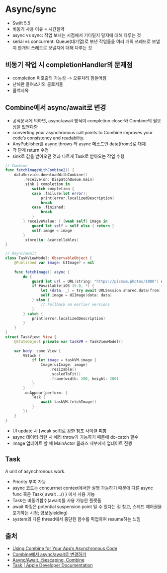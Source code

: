 # Async/sync

- Swift 5.5
- 비동기 사용 이유 = 시간절약
- async vs sync: 작업 보내는 시점에서 기다릴지 말지에 대해 다루는 것
- serial vs concurrent: Queue(대기열)로 보낸 작업들을 여러  개의 쓰레드로 보낼지 한개의 쓰레드로 보낼지에 대해 다루는 것

## 비동기 작업 시 completionHandler의 문제점
- completion 미호출의 가능성 -> 오류처리 힘들어짐
- 난해한 들여쓰기와 클로저들
- 콜백지옥

## Combine에서 async/await로 변경
- 공식문서에 의하면, async/await 방식이 completion closer와 Combine의 필요성을 없앤다함
- converting your asynchronous call points to Combine improves your code’s consistency and readability.
- AnyPublisher를 async throws 와 async 메소드인 data(from:)로 대체
- 각 단계 return 수정 
- sink로 값을 받아오던 것과 다르게 Task로 받아오는 작업 수행
```swift
// Combine
func fetchImageWithCombine2() {
    dataService.downloadWithCombine()
        .receive(on: DispatchQueue.main)
        .sink { completion in
            switch completion {
            case .failure(let error):
                print(error.localizedDescription)
                break
            case .finished:
                break
            }
        } receiveValue: { [weak self] image in
            guard let self = self else { return }
            self.image = image
        }
        .store(in: &cancellables)
}

// Async/await
class TaskViewModel: ObservableObject {
    @Published var image: UIImage? = nil
    
    func fetchImage() async {
        do {
            guard let url = URL(string: "https://picsum.photos/1000") else { return }
            if #available(iOS 15.0, *) {
                let (data, _) = try await URLSession.shared.data(from: url, delegate: nil)
                self.image = UIImage(data: data)
            } else {
                // Fallback on earlier versions
            }
        } catch {
            print(error.localizedDescription)
        }
    }
}
struct TaskView: View {
    @StateObject private var taskVM = TaskViewModel()
    
    var body: some View {
        VStack {
            if let image = taskVM.image {
                Image(uiImage: image)
                    .resizable()
                    .scaledToFit()
                    .frame(width: 200, height: 200)
            }
        }
        .onAppear(perform: {
            Task {
                await taskVM.fetchImage()
            }
        })
    }
}
```
- UI update 시 [weak self]로 강한 참조 사이클 피함
- async 데이터 리턴 시 에러 throw가 가능하기 때문에 do-catch 필수
- image 업데이트 할 때 MainActor 클래스 내부에서 업데이트 진행

## Task
A unit of asynchronous work.
- Priority 부여 가능
- async 코드는 concurrnet context에서만 실행 가능하기 때문에 다른 async func 혹은 Task{ await ...() } 에서 사용 가능
- Task는 비동기함수(await)를 사용 가능한 플랫폼
- await 마킹은 potential suspension point 일 수 있다는 점 참고, 스레드 제어권을 포기하는 시점; 양보(yielding)
- system의 다른 thread에서 중단된 함수를 픽업하여 resume하는 느낌


## 출처
- [Using Combine for Your App’s Asynchronous Code](https://developer.apple.com/documentation/combine/using-combine-for-your-app-s-asynchronous-code)
- [Combine에서 async/await로 변경하기](https://www.hohyeonmoon.com/blog/combine-to-async-await/)
- [Async/Await, @escaping, Combine](https://velog.io/@j_aion/SwiftUI-AsyncAwait-escaping-Combine)
- [Task | Apple Developer Documentation](https://developer.apple.com/documentation/swift/task)